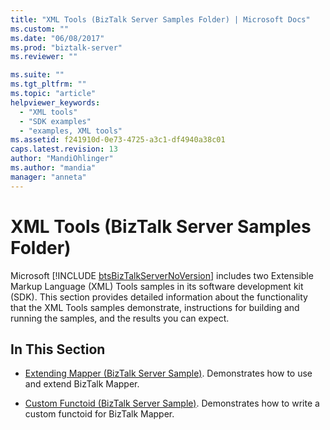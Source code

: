 ```yaml
---
title: "XML Tools (BizTalk Server Samples Folder) | Microsoft Docs"
ms.custom: ""
ms.date: "06/08/2017"
ms.prod: "biztalk-server"
ms.reviewer: ""

ms.suite: ""
ms.tgt_pltfrm: ""
ms.topic: "article"
helpviewer_keywords: 
  - "XML tools"
  - "SDK examples"
  - "examples, XML tools"
ms.assetid: f241910d-0e73-4725-a3c1-df4940a38c01
caps.latest.revision: 13
author: "MandiOhlinger"
ms.author: "mandia"
manager: "anneta"
---
```

# XML Tools (BizTalk Server Samples Folder)
Microsoft [!INCLUDE [btsBizTalkServerNoVersion](../includes/btsbiztalkservernoversion-md.md)] includes two Extensible Markup Language (XML) Tools samples in its software development kit (SDK). This section provides detailed information about the functionality that the XML Tools samples demonstrate, instructions for building and running the samples, and the results you can expect.  
  
## In This Section  
  
-   [Extending Mapper (BizTalk Server Sample)](../core/extending-mapper-biztalk-server-sample.md). Demonstrates how to use and extend BizTalk Mapper.  
  
-   [Custom Functoid (BizTalk Server Sample)](../core/custom-functoid-biztalk-server-sample.md). Demonstrates how to write a custom functoid for BizTalk Mapper.